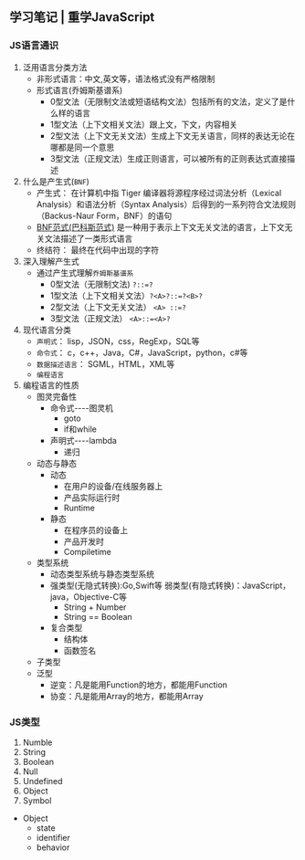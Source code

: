 ## 学习笔记 | 重学JavaScript
### JS语言通识
1. 泛用语言分类方法
    * 非形式语言：中文,英文等，语法格式没有严格限制
    * 形式语言(乔姆斯基谱系)
        * 0型文法（无限制文法或短语结构文法）包括所有的文法，定义了是什么样的语言
        * 1型文法（上下文相关文法）跟上文，下文，内容相关
        * 2型文法（上下文无关文法）生成上下文无关语言，同样的表达无论在哪都是同一个意思
        * 3型文法（正规文法）生成正则语言，可以被所有的正则表达式直接描述
2. 什么是产生式(`BNF`)
    * 产生式： 在计算机中指 Tiger 编译器将源程序经过词法分析（Lexical Analysis）和语法分析（Syntax Analysis）后得到的一系列符合文法规则（Backus-Naur Form，BNF）的语句
    * [BNF范式(巴科斯范式)](https://www.zhihu.com/question/27051306)
    是一种用于表示上下文无关文法的语言，上下文无关文法描述了一类形式语言
    * 终结符： 最终在代码中出现的字符
3. 深入理解产生式
    * 通过产生式理解`乔姆斯基谱系`
        * 0型文法（无限制文法) `?::=?`
        * 1型文法（上下文相关文法）`?<A>?::=?<B>?`
        * 2型文法（上下文无关文法） `<A> ::=?`
        * 3型文法（正规文法） `<A>::=<A>?`
4. 现代语言分类
    * `声明式`：
    lisp，JSON，css，RegExp，SQL等
    * `命令式`：
    c，c++，Java，C#，JavaScript，python，c#等
    * `数据描述语言`：
    SGML，HTML，XML等
    * `编程语言`
5. 编程语言的性质    
    * 图灵完备性
        * 命令式----图灵机
            * goto
            * if和while
        * 声明式----lambda
            * 递归  
    * 动态与静态
        * 动态
            * 在用户的设备/在线服务器上
            * 产品实际运行时
            * Runtime
        * 静态
            * 在程序员的设备上
            * 产品开发时
            * Compiletime
    * 类型系统
        * 动态类型系统与静态类型系统
        * 强类型(无隐式转换):Go,Swift等  弱类型(有隐式转换)：JavaScript，java，Objective-C等
            * String + Number
            * String == Boolean
        * 复合类型
            * 结构体
            * 函数签名
    * 子类型
    * 泛型
        * 逆变：凡是能用Function的地方，都能用Function
        * 协变：凡是能用Array的地方，都能用Array

### JS类型
1. Numble
2. String
3. Boolean
4. Null
5. Undefined
6. Object
7. Symbol

* Object
    * state
    * identifier
    * behavior
    
